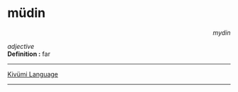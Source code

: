 
# müdin

<div align="right"><i>mydin</i></div>

*adjective*  
**Definition :** far  

---

[Kivümi Language](../README.md)

---
